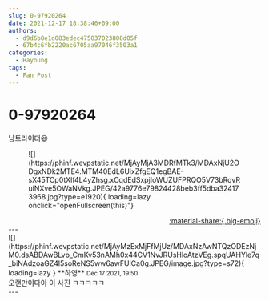 ```yaml
---
slug: 0-97920264
date: 2021-12-17 18:38:46+09:00
authors:
  - d9d6b8e1d083edec475837023808d05f
  - 67b4c6fb2220ac6705aa97046f3503a1
categories:
  - Hayoung
tags:
  - Fan Post
---
```


# 0-97920264

<div class="post-container" markdown="1">
<div class="content-container md-sidebar__scrollwrap" markdown="1">

냥트라이더😆
<figure markdown="1">
![](https://phinf.wevpstatic.net/MjAyMjA3MDRfMTk3/MDAxNjU2ODgxNDk2MTE4.MTM40EdL6UixZfgEQ1egBAE-sX45TCp0tXlf4L4yZhsg.xCqdEdSxpjIoWUZUFPRQO5V73bRqvRuiNXve5OWaNVkg.JPEG/42a9776e79824428beb3ff5dba324173968.jpg?type=e1920){ loading=lazy onclick="openFullscreen(this)"}
</figure>


</div>
</div>

<div style="text-align: right;" markdown="1">
<a href="https://weverse.io/fromis9/fanpost/0-97920264" style="text-align: right;">:material-share:{.big-emoji}</a>
</div>
---

<div class="comments-container md-sidebar__scrollwrap" markdown="1">
<div class="comment" markdown="1">
<div class='id-container' markdown="1">
![](https://phinf.wevpstatic.net/MjAyMzExMjFfMjUz/MDAxNzAwNTQzODEzNjM0.dsABDAwBLvb_CmKv53nAMh0x44CV1NvJRUsHloAtzVEg.spqUAHYle7q_biNAdzoaGZ4l5soReNS5ww6awFUlCa0g.JPEG/image.jpg?type=s72){ loading=lazy }
**<span class="artist">하영</span>** <small>Dec 17 2021, 19:50</small><br>
</div>
<div class='comment-body' markdown="1">
오랜만이다아 이 사진 ㅋㅋㅋㅋㅋ
</div>
</div>
</div>
---
